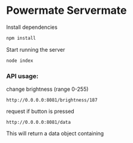 # Powermate Servermate


Install dependencies
```bash
npm install
```

Start running the server
```bash
node index
```


### API usage:

change brightness (range 0-255)
```
http://0.0.0.0:8081/brightness/187
```



request if button is pressed
```
http://0.0.0.0:8081/data
```

This will return a data object containing
